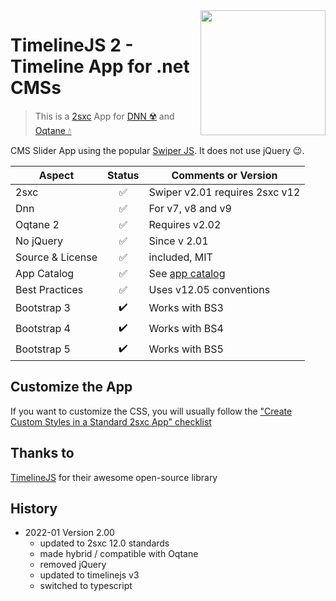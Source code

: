 <image src="app-icon.png" align="right" width="200px">

# TimelineJS 2 - Timeline App for .net CMSs

> This is a [2sxc](https://2sxc.org) App for [DNN ☢️](https://www.dnnsoftware.com/) and [Oqtane 💧](https://www.oqtane.org/)

CMS Slider App using the popular [Swiper JS](https://swiperjs.com/). It does not use jQuery 😉.


| Aspect              | Status | Comments or Version |
| ------------------- | :----: | ------------------- |
| 2sxc                | ✅    | Swiper v2.01 requires 2sxc v12
| Dnn                 | ✅    | For v7, v8 and v9
| Oqtane 2            | ✅    | Requires v2.02
| No jQuery           | ✅    | Since v 2.01
| Source & License    | ✅    | included, MIT
| App Catalog         | ✅    | See [app catalog](https://2sxc.org/en/apps/app/timelinejs-v2-hybrid-for-dnn-and-oqtane)
| Best Practices      | ✅    | Uses v12.05 conventions
| Bootstrap 3         | ✔️    | Works with BS3
| Bootstrap 4         | ✔️    | Works with BS4
| Bootstrap 5         | ✔️    | Works with BS5

## Customize the App

If you want to customize the CSS, you will usually follow the ["Create Custom Styles in a Standard 2sxc App" checklist](https://azing.org/2sxc/r/gg_aB9FD)


## Thanks to

[TimelineJS](https://timeline.knightlab.com/) for their awesome open-source library

## History

* 2022-01 Version 2.00
  * updated to 2sxc 12.0 standards
  * made hybrid / compatible with Oqtane
  * removed jQuery
  * updated to timelinejs v3
  * switched to typescript